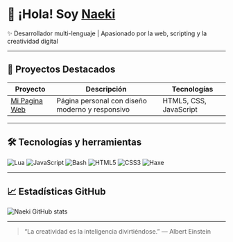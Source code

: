 # 👋 ¡Hola! Soy [Naeki](https://naekixd.github.io/Molk)

✨ Desarrollador multi-lenguaje | Apasionado por la web, scripting y la creatividad digital

---

## 🚀 Proyectos Destacados

| Proyecto            | Descripción                         | Tecnologías        |
|---------------------|-----------------------------------|--------------------|
| [Mi Pagina Web](https://naekirealxd.github.io/Naeki) | Página personal con diseño moderno y responsivo | HTML5, CSS, JavaScript |


---

## 🛠️ Tecnologías y herramientas

![Lua](https://img.shields.io/badge/Lua-2C2D72?style=for-the-badge&logo=lua&logoColor=white)
![JavaScript](https://img.shields.io/badge/JavaScript-F7DF1E?style=for-the-badge&logo=javascript&logoColor=black)
![Bash](https://img.shields.io/badge/Bash-4EAA25?style=for-the-badge&logo=gnu-bash&logoColor=white)
![HTML5](https://img.shields.io/badge/HTML5-E34F26?style=for-the-badge&logo=html5&logoColor=white)
![CSS3](https://img.shields.io/badge/CSS3-1572B6?style=for-the-badge&logo=css3&logoColor=white)
![Haxe](https://img.shields.io/badge/Haxe-DF7900?style=for-the-badge&logo=haxe&logoColor=white)

---

## 📈 Estadísticas GitHub

![Naeki GitHub stats](https://github-readme-stats.vercel.app/api?username=naekirealxd&show_icons=true&theme=radical)

---

> “La creatividad es la inteligencia divirtiéndose.” — Albert Einstein
